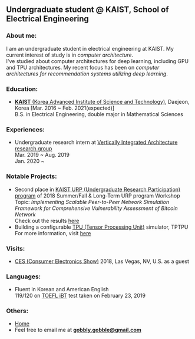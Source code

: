 ## Undergraduate student @ KAIST, School of Electrical Engineering

### About me:
I am an undergraduate student in electrical engineering at KAIST. My current interest of study is in *computer architecture*.<br>
I've studied about computer architectures for deep learning, including GPU and TPU architectures. My recent focus has been on *computer architectures for recommendation systems utilizing deep learning*.

### Education:
- [**KAIST** (Korea Advanced Institute of Science and Technology)](https://ee.kaist.ac.kr/?language=en), Daejeon, Korea [Mar. 2016 ~ Feb. 2021(expected)]<br>
  B.S. in Electrical Engineering, double major in Mathematical Sciences

### Experiences:
- Undergraduate research intern at [Vertically Integrated Architecture research group](https://sites.google.com/view/kaist-via)<br>
  Mar. 2019 ~ Aug. 2019<br>
  Jan. 2020 ~ 
  
### Notable Projects:
-  Second place in [KAIST URP (Undergraduate Research Participation) program](http://kchannel.kaist.ac.kr/CH751-000) of 2018 Summer/Fall & Long-Term URP program Workshop<br>
  Topic: *Implementing Scalable Peer-to-Peer Network Simulation Framework for Comprehensive Vulnerability Assessment of Bitcoin Network*<br>
  Check out the results [here](https://portal.kaist.ac.kr/ennotice/student_notice/11551144979822)
- Building a configurable [TPU (Tensor Processing Unit)](https://ieeexplore.ieee.org/document/8192463) simulator, TPTPU<br>
  For more information, visit [here](https://github.com/gobblygobble/tptpu-sim)

### Visits:
- [CES (Consumer Electronics Show)](https://www.ces.tech/) 2018, Las Vegas, NV, U.S. as a guest

### Languages:
- Fluent in Korean and American English<br>
  119/120 on [TOEFL iBT](https://www.ets.org/toefl/ibt/about) test taken on February 23, 2019
  
### Others:
- [Home](/..)
- Feel free to email me at **gobbly.gobble@gmail.com**
